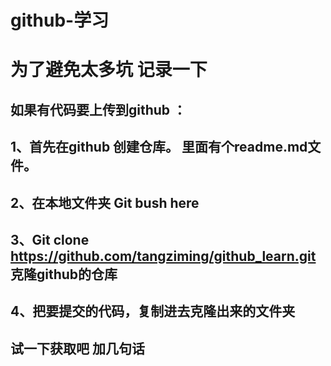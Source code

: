 # github-学习
# 为了避免太多坑 记录一下
## 如果有代码要上传到github ： 
## 1、首先在github 创建仓库。 里面有个readme.md文件。 
## 2、在本地文件夹  Git bush here 
## 3、Git clone https://github.com/tangziming/github_learn.git       克隆github的仓库
## 4、把要提交的代码，复制进去克隆出来的文件夹

## 试一下获取吧  加几句话 
